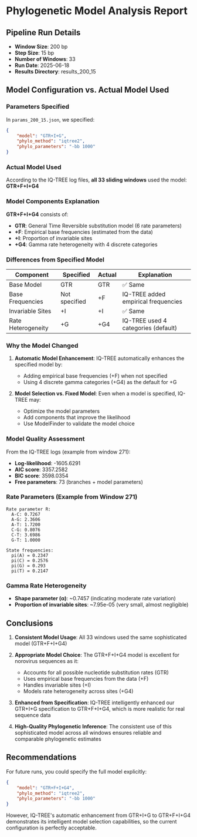 # Phylogenetic Model Analysis Report

## Pipeline Run Details
- **Window Size**: 200 bp
- **Step Size**: 15 bp  
- **Number of Windows**: 33
- **Run Date**: 2025-06-18
- **Results Directory**: results_200_15

## Model Configuration vs. Actual Model Used

### Parameters Specified
In `params_200_15.json`, we specified:
```json
{
    "model": "GTR+I+G",
    "phylo_method": "iqtree2",
    "phylo_parameters": "-bb 1000"
}
```

### Actual Model Used
According to the IQ-TREE log files, **all 33 sliding windows** used the model:
**GTR+F+I+G4**

### Model Components Explanation

**GTR+F+I+G4** consists of:
- **GTR**: General Time Reversible substitution model (6 rate parameters)
- **+F**: Empirical base frequencies (estimated from the data)
- **+I**: Proportion of invariable sites
- **+G4**: Gamma rate heterogeneity with 4 discrete categories

### Differences from Specified Model

| Component          | Specified     | Actual | Explanation                         |
| ------------------ | ------------- | ------ | ----------------------------------- |
| Base Model         | GTR           | GTR    | ✅ Same                              |
| Base Frequencies   | Not specified | +F     | IQ-TREE added empirical frequencies |
| Invariable Sites   | +I            | +I     | ✅ Same                              |
| Rate Heterogeneity | +G            | +G4    | IQ-TREE used 4 categories (default) |

### Why the Model Changed

1. **Automatic Model Enhancement**: IQ-TREE automatically enhances the specified model by:
   - Adding empirical base frequencies (+F) when not specified
   - Using 4 discrete gamma categories (+G4) as the default for +G

2. **Model Selection vs. Fixed Model**: Even when a model is specified, IQ-TREE may:
   - Optimize the model parameters
   - Add components that improve the likelihood
   - Use ModelFinder to validate the model choice

### Model Quality Assessment

From the IQ-TREE logs (example from window 271):
- **Log-likelihood**: -1605.6291
- **AIC score**: 3357.2582
- **BIC score**: 3598.0354
- **Free parameters**: 73 (branches + model parameters)

### Rate Parameters (Example from Window 271)
```
Rate parameter R:
  A-C: 0.7267
  A-G: 2.3606
  A-T: 1.7200
  C-G: 0.8076
  C-T: 3.6986
  G-T: 1.0000

State frequencies:
  pi(A) = 0.2347
  pi(C) = 0.2576
  pi(G) = 0.293
  pi(T) = 0.2147
```

### Gamma Rate Heterogeneity
- **Shape parameter (α)**: ~0.7457 (indicating moderate rate variation)
- **Proportion of invariable sites**: ~7.95e-05 (very small, almost negligible)

## Conclusions

1. **Consistent Model Usage**: All 33 windows used the same sophisticated model (GTR+F+I+G4)

2. **Appropriate Model Choice**: The GTR+F+I+G4 model is excellent for norovirus sequences as it:
   - Accounts for all possible nucleotide substitution rates (GTR)
   - Uses empirical base frequencies from the data (+F)
   - Handles invariable sites (+I)
   - Models rate heterogeneity across sites (+G4)

3. **Enhanced from Specification**: IQ-TREE intelligently enhanced our GTR+I+G specification to GTR+F+I+G4, which is more realistic for real sequence data

4. **High-Quality Phylogenetic Inference**: The consistent use of this sophisticated model across all windows ensures reliable and comparable phylogenetic estimates

## Recommendations

For future runs, you could specify the full model explicitly:
```json
{
    "model": "GTR+F+I+G4",
    "phylo_method": "iqtree2",
    "phylo_parameters": "-bb 1000"
}
```

However, IQ-TREE's automatic enhancement from GTR+I+G to GTR+F+I+G4 demonstrates its intelligent model selection capabilities, so the current configuration is perfectly acceptable.
